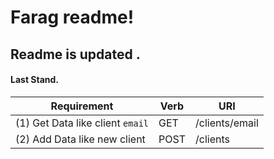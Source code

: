 # Farag readme!
## Readme is updated .

#### Last Stand.

| Requirement                      | Verb   | URI             | 
|----------------------------------|--------|-----------------|
| (1) Get Data like client `email` | GET    | /clients/email  |   
| (2) Add Data like new client     | POST   | /clients        |
